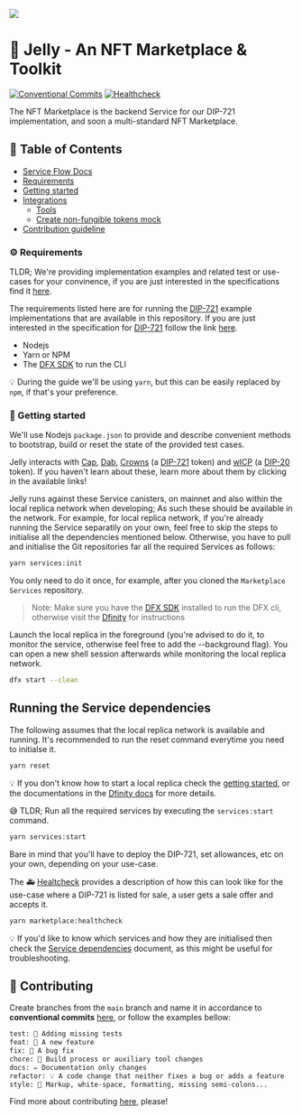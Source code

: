 ![](https://storageapi.fleek.co/fleek-team-bucket/jelly-nft.png)

# 🍭 Jelly - An NFT Marketplace & Toolkit

[![Conventional Commits](https://img.shields.io/badge/Conventional%20Commits-1.0.0-blue.svg)](https://conventionalcommits.org) [![Healthcheck](https://github.com/Psychedelic/nft-marketplace/actions/workflows/pr-healthcheck-runner.yml/badge.svg)](https://github.com/Psychedelic/nft-marketplace/actions/workflows/pr-healthcheck-runner.yml)

The NFT Marketplace is the backend Service for our DIP-721 implementation, and soon a multi-standard NFT Marketplace.

## 📒 Table of Contents

- [Service Flow Docs](/docs/service.md)
- [Requirements](#-requirements)
- [Getting started](#-getting-started)
- [Integrations](/docs/integrations.md)
  - [Tools](/docs/integrations.md#-tools)
  - [Create non-fungible tokens mock](/docs/integrations.md#-create-non-fungible-tokens-mock)
- [Contribution guideline](#-contributing)

### ⚙️ Requirements

TLDR; We're providing implementation examples and related test or use-cases for your convinence, if you are just interested in the specifications find it [here](spec.md).

The requirements listed here are for running the [DIP-721](spec.md) example implementations that are available in this repository. If you are just interested in the specification for [DIP-721](spec.md) follow the link [here](spec.md).

- Nodejs
- Yarn or NPM
- The [DFX SDK](https://smartcontracts.org/) to run the CLI

💡 During the guide we'll be using `yarn`, but this can be easily replaced by `npm`, if that's your preference.

### 🤔 Getting started

We'll use Nodejs `package.json` to provide and describe convenient methods to bootstrap, build or reset the state of the provided test cases.

Jelly interacts with [Cap](https://github.com/Psychedelic/cap), [Dab](https://github.com/Psychedelic/dab), [Crowns](https://github.com/Psychedelic/crowns) (a [DIP-721](https://github.com/Psychedelic/DIP721) token) and [wICP](https://github.com/Psychedelic/wicp) (a [DIP-20](https://github.com/Psychedelic/DIP20) token). If you haven't learn about these, learn more about them by clicking in the available links!

Jelly runs against these Service canisters, on mainnet and also within the local replica network when developing; As such these should be available in the network. For example, for local replica network, if you're already running the Service separatily on your own, feel free to skip the steps to initialise all the dependencies mentioned below. Otherwise, you have to pull and initialise the Git repositories far all the required Services as follows:

```sh
yarn services:init
```

You only need to do it once, for example, after you cloned the `Marketplace Services` repository.

> Note: Make sure you have the [DFX SDK](https://smartcontracts.org/) installed to run the DFX cli, otherwise visit the [Dfinity](https://dfinity.org/) for instructions

Launch the local replica in the foreground (you're advised to do it, to monitor the service, otherwise feel free to add the --background flag). You can open a new shell session afterwards while monitoring the local replica network.

```sh
dfx start --clean
```

## Running the Service dependencies

The following assumes that the local replica network is available and running. It's recommended to run the reset command everytime you need to initialse it.

```sh
yarn reset
```

💡 If you don't know how to start a local replica check the [getting started](#getting-started), or the documentations in the [Dfinity docs](https://smartcontracts.org/docs/quickstart/local-quickstart.html) for more details.

😅 TLDR; Run all the required services by executing the `services:start` command.

```sh
yarn services:start
```

Bare in mind that you'll have to deploy the DIP-721, set allowances, etc on your own, depending on your use-case.

The 🚑 [Healtcheck](./.scripts/healthcheck.sh) provides a description of how this can look like for the use-case where a DIP-721 is listed for sale, a user gets a sale offer and accepts it.

```sh
yarn marketplace:healthcheck
```

💡 If you'd like to know which services and how they are initialised then check the [Service dependencies](docs/service-dependencies.md) document, as this might be useful for troubleshooting.

## 🙏 Contributing

Create branches from the `main` branch and name it in accordance to **conventional commits** [here](https://www.conventionalcommits.org/en/v1.0.0/), or follow the examples bellow:

```txt
test: 💍 Adding missing tests
feat: 🎸 A new feature
fix: 🐛 A bug fix
chore: 🤖 Build process or auxiliary tool changes
docs: ✏️ Documentation only changes
refactor: 💡 A code change that neither fixes a bug or adds a feature
style: 💄 Markup, white-space, formatting, missing semi-colons...
```

Find more about contributing [here](docs/contributing.md), please!

